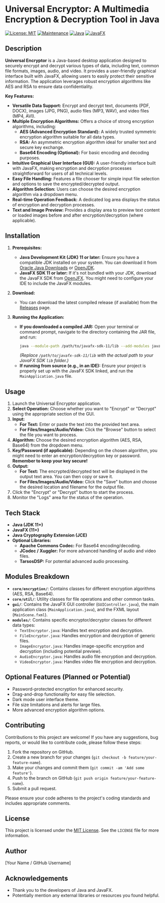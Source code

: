 # Universal Encryptor: A Multimedia Encryption & Decryption Tool in Java

[![License: MIT](https://img.shields.io/badge/License-MIT-yellow.svg)](https://opensource.org/licenses/MIT)
[![Maintenance](https://img.shields.io/badge/Maintained%3F-yes-green.svg)](https://github.com/your-username/UniversalEncryptor/graphs/commit-activity)
[![Java](https://img.shields.io/badge/Java-11+-blue.svg)](https://www.oracle.com/java/)
[![JavaFX](https://img.shields.io/badge/JavaFX-11+-orange.svg)](https://openjfx.io/)

## Description

**Universal Encryptor** is a Java-based desktop application designed to securely encrypt and decrypt various types of data, including text, common file formats, images, audio, and video. It provides a user-friendly graphical interface built with JavaFX, allowing users to easily protect their sensitive information. The application leverages robust encryption algorithms like AES and RSA to ensure data confidentiality.

**Key Features:**

* **Versatile Data Support:** Encrypt and decrypt text, documents (PDF, DOCX), images (JPG, PNG), audio files (MP3, WAV), and video files (MP4, AVI).
* **Multiple Encryption Algorithms:** Offers a choice of strong encryption algorithms, including:
    * **AES (Advanced Encryption Standard):** A widely trusted symmetric encryption algorithm suitable for all data types.
    * **RSA:** An asymmetric encryption algorithm ideal for smaller text and secure key exchange.
    * **Base64 Encoding (Optional):** For basic encoding and decoding purposes.
* **Intuitive Graphical User Interface (GUI):** A user-friendly interface built with JavaFX, making encryption and decryption processes straightforward for users of all technical levels.
* **Easy File Handling:** Features a file chooser for simple input file selection and options to save the encrypted/decrypted output.
* **Algorithm Selection:** Users can choose the desired encryption algorithm via a dropdown menu.
* **Real-time Operation Feedback:** A dedicated log area displays the status of encryption and decryption processes.
* **Text and Image Preview:** Provides a display area to preview text content or loaded images before and after encryption/decryption (where applicable).

## Installation

1.  **Prerequisites:**
    * **Java Development Kit (JDK) 11 or later:** Ensure you have a compatible JDK installed on your system. You can download it from [Oracle Java Downloads](https://www.oracle.com/java/technologies/downloads/) or [OpenJDK](https://openjdk.java.net/).
    * **JavaFX SDK 11 or later:** If it's not bundled with your JDK, download the JavaFX SDK from [OpenJFX](https://openjfx.io/downloads/). You might need to configure your IDE to include the JavaFX modules.

2.  **Download:**
    * You can download the latest compiled release (if available) from the [Releases](https://github.com/your-username/UniversalEncryptor/releases) page.

3.  **Running the Application:**
    * **If you downloaded a compiled JAR:** Open your terminal or command prompt, navigate to the directory containing the JAR file, and run:
        ```bash
        java --module-path /path/to/javafx-sdk-11/lib --add-modules javafx.controls,javafx.fxml -jar UniversalEncryptor.jar
        ```
        *(Replace `/path/to/javafx-sdk-11/lib` with the actual path to your JavaFX SDK `lib` folder.)*
    * **If running from source (e.g., in an IDE):** Ensure your project is properly set up with the JavaFX SDK linked, and run the `MainApplication.java` file.

## Usage

1.  Launch the Universal Encryptor application.
2.  **Select Operation:** Choose whether you want to "Encrypt" or "Decrypt" using the appropriate section of the GUI.
3.  **Input:**
    * **For Text:** Enter or paste the text into the provided text area.
    * **For Files/Images/Audio/Video:** Click the "Browse" button to select the file you want to process.
4.  **Algorithm:** Choose the desired encryption algorithm (AES, RSA, Base64) from the dropdown menu.
5.  **Key/Password (if applicable):** Depending on the chosen algorithm, you might need to enter an encryption/decryption key or password. **Remember to keep your key secure!**
6.  **Output:**
    * **For Text:** The encrypted/decrypted text will be displayed in the output text area. You can then copy or save it.
    * **For Files/Images/Audio/Video:** Click the "Save" button and choose the desired location and filename for the output file.
7.  Click the "Encrypt" or "Decrypt" button to start the process.
8.  Monitor the "Logs" area for the status of the operation.

## Tech Stack

* **Java (JDK 11+)**
* **JavaFX (11+)**
* **Java Cryptography Extension (JCE)**
* **Optional Libraries:**
    * **Apache Commons Codec:** For Base64 encoding/decoding.
    * **JCodec / Xuggler:** For more advanced handling of audio and video files.
    * **TarsosDSP:** For potential advanced audio processing.

## Modules Breakdown

* **`core/encryption/`**: Contains classes for different encryption algorithms (AES, RSA, Base64).
* **`core/util/`**: Utility classes for file operations and other common tasks.
* **`gui/`**: Contains the JavaFX GUI controller (`GUIController.java`), the main application class (`MainApplication.java`), and the FXML layout (`MainScene.fxml`).
* **`modules/`**: Contains specific encryptor/decryptor classes for different data types:
    * `TextEncryptor.java`: Handles text encryption and decryption.
    * `FileEncryptor.java`: Handles encryption and decryption of generic files.
    * `ImageEncryptor.java`: Handles image-specific encryption and decryption (including potential preview).
    * `AudioEncryptor.java`: Handles audio file encryption and decryption.
    * `VideoEncryptor.java`: Handles video file encryption and decryption.

## Optional Features (Planned or Potential)

* Password-protected encryption for enhanced security.
* Drag-and-drop functionality for easy file selection.
* Dark mode user interface theme.
* File size limitations and alerts for large files.
* More advanced encryption algorithm options.

## Contributing

Contributions to this project are welcome! If you have any suggestions, bug reports, or would like to contribute code, please follow these steps:

1.  Fork the repository on GitHub.
2.  Create a new branch for your changes (`git checkout -b feature/your-feature-name`).
3.  Make your changes and commit them (`git commit -am 'Add some feature'`).
4.  Push to the branch on GitHub (`git push origin feature/your-feature-name`).
5.  Submit a pull request.

Please ensure your code adheres to the project's coding standards and includes appropriate comments.

## License

This project is licensed under the [MIT License](LICENSE). See the `LICENSE` file for more information.

## Author

[Your Name / GitHub Username]

## Acknowledgements

* Thank you to the developers of Java and JavaFX.
* Potentially mention any external libraries or resources you found helpful.
